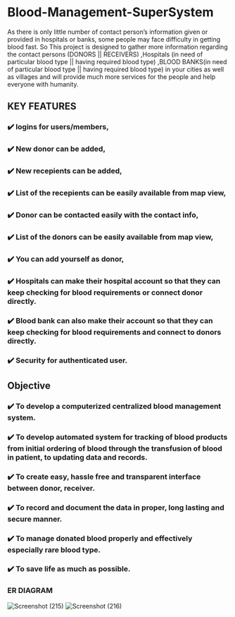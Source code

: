 # Blood-Management-SuperSystem
As there is only little number of contact person’s information given or provided in hospitals or banks, some people may face difficulty in getting blood fast. So This project is designed to gather more information regarding the contact persons (DONORS || RECEIVERS) ,Hospitals (in need of particular blood type || having required blood type) ,BLOOD  BANKS(in need of particular blood type || having required blood type) in your cities as well as villages and  will provide much more services for the people and help everyone with humanity.

## KEY FEATURES 
### ✔️ logins for users/members,
### ✔️ New donor can be added,
### ✔️ New recepients can be added,
### ✔️ List of the recepients can be easily available from map view,
### ✔️ Donor can be contacted easily with the contact info,
### ✔️ List of the donors can be easily available from map view,
### ✔️ You can add yourself as donor,
### ✔️ Hospitals can make their hospital account so that they can keep checking for blood requirements or connect donor directly.
### ✔️ Blood bank can also make their account so that they can keep checking for blood requirements and connect to donors directly.
### ✔️ Security for authenticated user.

## Objective

### ✔️ To develop a computerized centralized blood management system.
### ✔️ To develop automated system for tracking of blood products from initial ordering of blood through the transfusion of blood in patient, to updating data and records.
### ✔️ To create easy, hassle free and transparent interface between donor, receiver.
### ✔️ To record and document the data in proper, long lasting and secure manner.
### ✔️ To manage donated blood properly and effectively especially rare blood type.
### ✔️ To save life as much as possible.

### ER DIAGRAM 
![Screenshot (215)](https://user-images.githubusercontent.com/50310860/93846523-e7703680-fcc1-11ea-831a-ced7798b08c8.png)
![Screenshot (216)](https://user-images.githubusercontent.com/50310860/93846528-e939fa00-fcc1-11ea-930c-fee771b8f7f0.png)
